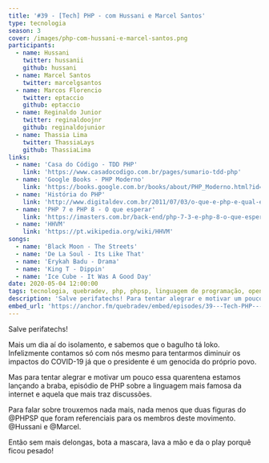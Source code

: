 ```yaml
---
title: '#39 - [Tech] PHP - com Hussani e Marcel Santos'
type: tecnologia
season: 3
cover: /images/php-com-hussani-e-marcel-santos.png
participants:
  - name: Hussani
    twitter: hussanii
    github: hussani
  - name: Marcel Santos
    twitter: marcelgsantos
  - name: Marcos Florencio
    twitter: eptaccio
    github: eptaccio
  - name: Reginaldo Junior
    twitter: reginaldoojnr
    github: reginaldojunior
  - name: Thassia Lima
    twitter: ThassiaLays
    github: ThassiaLima
links:
  - name: 'Casa do Código - TDD PHP'
    link: 'https://www.casadocodigo.com.br/pages/sumario-tdd-php'
  - name: 'Google Books - PHP Moderno'
    link: 'https://books.google.com.br/books/about/PHP_Moderno.html?id=8BVjCAAAQBAJ&printsec=frontcover&source=kp_read_button&redir_esc=y'
  - name: 'História do PHP'
    link: 'http://www.digitaldev.com.br/2011/07/03/o-que-e-php-e-qual-e-sua-historia/'
  - name: 'PHP 7 e PHP 8 - O que esperar'
    link: 'https://imasters.com.br/back-end/php-7-3-e-php-8-o-que-esperar-das-proximas-versoes'
  - name: 'HHVM'
    link: 'https://pt.wikipedia.org/wiki/HHVM'
songs:
  - name: 'Black Moon - The Streets'
  - name: 'De La Soul - Its Like That'
  - name: 'Erykah Badu - Drama'
  - name: 'King T - Dippin'
  - name: 'Ice Cube - It Was A Good Day'
date: 2020-05-04 12:00:00
tags: tecnologia, quebradev, php, phpsp, linguagem de programação, open source, comunidade
description: 'Salve perifatechs! Para tentar alegrar e motivar um pouco essa quarentena estamos lançando a braba, episódio de PHP sobre a linguagem mais famosa da internet e aquela que mais traz discussões.'
embed_url: 'https://anchor.fm/quebradev/embed/episodes/39---Tech-PHP---com-Hussani-e-Marcel-Santos-edjmrc/a-a23pfea'
---
```


Salve perifatechs!

Mais um dia aí do isolamento, e sabemos que o bagulho tá loko. Infelizmente contamos só com nós mesmo para tentarmos diminuir os impactos do COVID-19 já que o presidente é um genocida do próprio povo.

Mas para tentar alegrar e motivar um pouco essa quarentena estamos lançando a braba, episódio de PHP sobre a linguagem mais famosa da internet e aquela que mais traz discussões.

Para falar sobre trouxemos nada mais, nada menos que duas figuras do @PHPSP que foram referenciais para os membros deste movimento. @Hussani e @Marcel.

Então sem mais delongas, bota a mascara, lava a mão e da o play porquê ficou pesado!